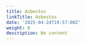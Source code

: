 ```yaml
---
title: Asbestos
linkTitle: Asbestos
date: '2025-04-24T19:57:00Z'
weight: 0
description: No content
---
```



